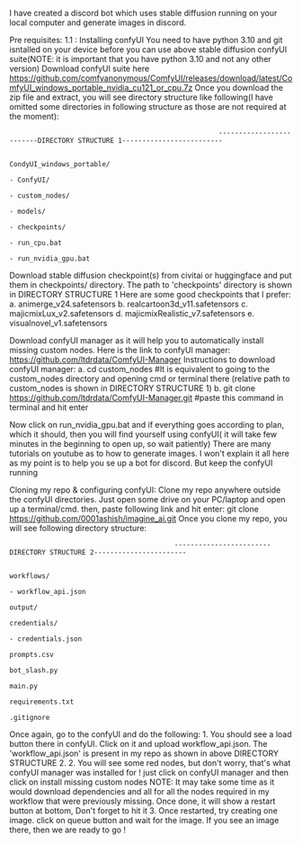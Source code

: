 I have created a discord bot which uses stable diffusion running on your local computer and generate images in discord. 

Pre requisites:
  1.1 : Installing confyUI
  You need to have python 3.10 and git isntalled on your device before you can use above stable diffusion confyUI suite(NOTE: it is important that you have python 3.10 and not any other version)
  Download confyUI suite here https://github.com/comfyanonymous/ComfyUI/releases/download/latest/ComfyUI_windows_portable_nvidia_cu121_or_cpu.7z 
  Once you download the zip file and extract, you will see directory structure like following(I have omitted some directories in following structure as those are not required at the moment):

                                                        -------------------------DIRECTORY STRUCTURE 1-------------------------

                                                          CondyUI_windows_portable/
                                                                              - ConfyUI/
                                                                                        - custom_nodes/
                                                                                        - models/
                                                                                              - checkpoints/
                                                                              - run_cpu.bat
                                                                              - run_nvidia_gpu.bat
                                                                              
  Download stable diffusion checkpoint(s) from civitai or huggingface and put them in checkpoints/ directory. The path to 'checkpoints' directory is shown in DIRECTORY STRUCTURE 1
            Here are some good checkpoints that I prefer:
                                                a. animerge_v24.safetensors
                                                b. realcartoon3d_v11.safetensors
                                                c. majicmixLux_v2.safetensors
                                                d. majicmixRealistic_v7.safetensors
                                                e. visualnovel_v1.safetensors
                                                
  Download confyUI manager as it will help you to automatically install missing custom nodes. Here is the link to confyUI manager: https://github.com/ltdrdata/ComfyUI-Manager
      Instructions to download confyUI manager:
                                  a. cd custom_nodes       #It is equivalent to going to the custom_nodes directory and opening cmd or terminal there (relative path to custom_nodes is shown in DIRECTORY STRUCTURE 1)
                                  b. git clone https://github.com/ltdrdata/ComfyUI-Manager.git   #paste this command in terminal and hit enter
  
  Now click on run_nvidia_gpu.bat and if everything goes according to plan, which it should, then you will find yourself using confyUI( it will take few minutes in the beginning to open up, so wait patiently)
  There are many tutorials on youtube as to how to generate images. I won't explain it all here as my point is to help you se up a bot for discord. But keep the confyUI running
  
Cloning my repo & configuring confyUI:
  Clone my repo anywhere outside the confyUI directories. Just open some drive on your PC/laptop and open up a terminal/cmd. then, paste following link and hit enter: git clone https://github.com/0001ashish/imagine_ai.git
  Once you clone my repo, you will see following directory structure:


                                             ------------------------DIRECTORY STRUCTURE 2-----------------------
                                                                     
                                                                      workflows/
                                                                              - workflow_api.json
                                                                      output/
                                                                      credentials/
                                                                              - credentials.json
                                                                      prompts.csv
                                                                      bot_slash.py
                                                                      main.py
                                                                      requirements.txt
                                                                      .gitignore

Once again, go to the confyUI and do the following:
            1. You should see a load button there in confyUI. Click on it and upload workflow_api.json. The 'workflow_api.json' is present in my repo as shown in above DIRECTORY STRUCTURE 2.
            2. You will see some red nodes, but don't worry, that's what confyUI manager was installed for ! just click on confyUI manager and then click on install missing custom nodes
            NOTE: It may take some time as it would download dependencies and all for all the nodes required in my workflow that were previously missing. Once done, it will show a restart button at bottom, Don't forget to hit it
            3. Once restarted, try creating one image. click on queue button and wait for the image. If you see an image there, then we are ready to go !

            
    

  
